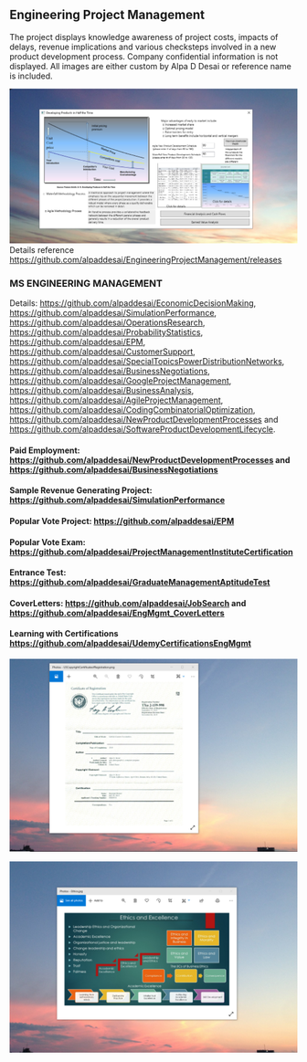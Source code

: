 ## Engineering Project Management 

The project displays knowledge awareness of project costs, impacts of delays, revenue implications and various checksteps involved in a new product development process. Company confidential information is not displayed. All images are either custom by Alpa D Desai or reference name is included. 

![Image of NewProductDevelopmentProcess](DevelopingProductsinHalftheTimeMainWindowOne.png) 
Details reference https://github.com/alpaddesai/EngineeringProjectManagement/releases

### MS ENGINEERING MANAGEMENT
Details: https://github.com/alpaddesai/EconomicDecisionMaking, https://github.com/alpaddesai/SimulationPerformance, https://github.com/alpaddesai/OperationsResearch, https://github.com/alpaddesai/ProbabilityStatistics, https://github.com/alpaddesai/EPM, https://github.com/alpaddesai/CustomerSupport, https://github.com/alpaddesai/SpecialTopicsPowerDistributionNetworks,  https://github.com/alpaddesai/BusinessNegotiations, https://github.com/alpaddesai/GoogleProjectManagement, https://github.com/alpaddesai/BusinessAnalysis, https://github.com/alpaddesai/AgileProjectManagement, https://github.com/alpaddesai/CodingCombinatorialOptimization, https://github.com/alpaddesai/NewProductDevelopmentProcesses and https://github.com/alpaddesai/SoftwareProductDevelopmentLifecycle.

#### Paid Employment: https://github.com/alpaddesai/NewProductDevelopmentProcesses and https://github.com/alpaddesai/BusinessNegotiations
#### Sample Revenue Generating Project: https://github.com/alpaddesai/SimulationPerformance
#### Popular Vote Project: https://github.com/alpaddesai/EPM
#### Popular Vote Exam: https://github.com/alpaddesai/ProjectManagementInstituteCertification  
#### Entrance Test: https://github.com/alpaddesai/GraduateManagementAptitudeTest
#### CoverLetters: https://github.com/alpaddesai/JobSearch and https://github.com/alpaddesai/EngMgmt_CoverLetters
#### Learning with Certifications https://github.com/alpaddesai/UdemyCertificationsEngMgmt

![image](USCopyrightCertificate.png)

![image](EthicsandExcellence.png)
